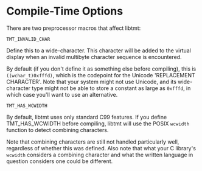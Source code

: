 # Compile-Time Options

There are two preprocessor macros that affect libtmt:

`TMT_INVALID_CHAR`

Define this to a wide-character. This character will be added to
the virtual display when an invalid multibyte character sequence
is encountered.

By default (if you don't define it as something else before compiling),
this is `((wchar_t)0xfffd)`, which is the codepoint for the Unicode
'REPLACEMENT CHARACTER'. Note that your system might not use Unicode,
and its wide-character type might not be able to store a constant as
large as `0xfffd`, in which case you'll want to use an alternative.

`TMT_HAS_WCWIDTH`

By default, libtmt uses only standard C99 features.  If you define
TMT_HAS_WCWIDTH before compiling, libtmt will use the POSIX `wcwidth`
function to detect combining characters.

Note that combining characters are still not handled particularly
well, regardless of whether this was defined. Also note that what
your C library's `wcwidth` considers a combining character and what
the written language in question considers one could be different.
